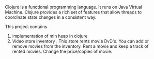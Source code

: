 

Clojure is a functional programming language. It runs on Java Virtual Machine.
Clojure provides a rich set of features that allow threads to coordinate state changes in a consistent way.

This project contains 
1. Implementation of min heap in clojure
2. Video store inventory . This store rents movie DvD's.
   You can add or remove movies from the inventory. Rent a movie and keep a track of rented movies.
   Change the price/copies of movie. 

